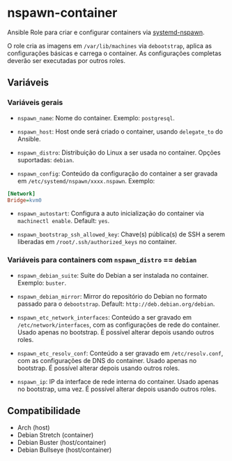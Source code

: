 # nspawn-container

Ansible Role para criar e configurar containers via
[systemd-nspawn](https://www.freedesktop.org/software/systemd/man/systemd-nspawn.html).

O role cria as imagens em `/var/lib/machines` via `debootstrap`, aplica as
configurações básicas e carrega o container. As configurações completas deverão
ser executadas por outros roles.

## Variáveis

### Variáveis gerais

* `nspawn_name`: Nome do container. Exemplo: `postgresql`.

* `nspawn_host`: Host onde será criado o container, usando `delegate_to` do
  Ansible.

* `nspawn_distro`: Distribuição do Linux a ser usada no container. Opções
  suportadas: `debian`.

* `nspawn_config`: Conteúdo da configuração do container a ser gravada em
  `/etc/systemd/nspawn/xxxx.nspawn`. Exemplo:

```ini
[Network]
Bridge=kvm0
```

* `nspawn_autostart`: Configura a auto inicialização do container via
  `machinectl enable`. Default: `yes`.

* `nspawn_bootstrap_ssh_allowed_key`: Chave(s) pública(s) de SSH a serem
  liberadas em `/root/.ssh/authorized_keys` no container.

### Variáveis para containers com `nspawn_distro` == `debian`

* `nspawn_debian_suite`: Suite do Debian a ser instalada no container. Exemplo:
  `buster`.

* `nspawn_debian_mirror`: Mirror do repositório do Debian no formato passado
  para o `debootstrap`. Default: `http://deb.debian.org/debian`.

* `nspawn_etc_network_interfaces`: Conteúdo a ser gravado em
  `/etc/network/interfaces`, com as configurações de rede do container. Usado
  apenas no bootstrap. É possível alterar depois usando outros roles.

* `nspawn_etc_resolv_conf`: Conteúdo a ser gravado em `/etc/resolv.conf`, com as
  configurações de DNS do container. Usado apenas no bootstrap. É possível
  alterar depois usando outros roles.

* `nspawn_ip`: IP da interface de rede interna do container. Usado apenas no
  bootstrap, uma vez. É possível alterar depois usando outros roles.

## Compatibilidade

- Arch (host)
- Debian Stretch (container)
- Debian Buster (host/container)
- Debian Bullseye (host/container)
